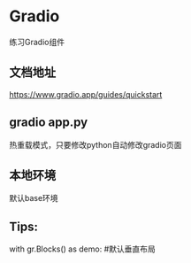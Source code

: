 # Gradio
练习Gradio组件

## 文档地址
https://www.gradio.app/guides/quickstart

## gradio app.py 
热重载模式，只要修改python自动修改gradio页面

## 本地环境
默认base环境

## Tips:
with gr.Blocks() as demo:
    #默认垂直布局
